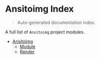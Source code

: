 # Ansitoimg Index

> Auto-generated documentation index.

A full list of `Ansitoimg` project modules.

- [Ansitoimg](ansitoimg/index.md#ansitoimg)
    - [Module](ansitoimg/module.md#module)
    - [Render](ansitoimg/render.md#render)

